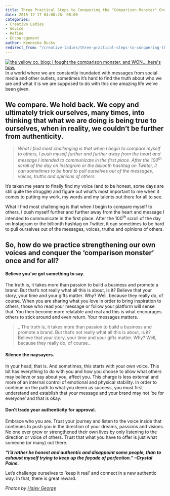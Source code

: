 ```yaml
---
title: Three Practical Steps to Conquering the "Comparison Monster" Once and For All
date: 2015-12-17 04:00:26 -08:00
categories:
- Creative Ladies
- Advice
- Refine
- Encouragement
author: Kennesha Bucks
redirect_from: "/creative-ladies/three-practical-steps-to-conquering-the-comparison-monster-once-and-for-all/"
---
```


[![the yellow co. blog: i fought the comparison monster, and WON....here's how.](https://yellow-blog-images.imgix.net/2015/12/5-800x533.jpg)](https://yellow-blog-images.imgix.net/2015/12/5-800x533.jpg)In a world where we are constantly inundated with messages from social media and other outlets, sometimes it’s hard to find the truth about who we are and what it is we are supposed to do with this one amazing life we’ve been given.

## We compare. We hold back. We copy and ultimately trick ourselves, many times, into thinking that what we are doing is being true to ourselves, when in reality, we couldn’t be further from authenticity.

> _What I find most challenging is that when I begin to compare myself to others, I push myself further and further away from the heart and message I intended to communicate in the first place. After the 100<sup>th</sup> scroll of the day on Instagram or the billionth hashtag on Twitter, it can sometimes to be hard to pull ourselves out of the messages, voices, truths and opinions of others._

It’s taken me years to finally find my voice (and to be honest, some days are still quite the struggle) and figure out what‘s most important to me when it comes to putting my work, my words and my talents out there for all to see.

What I find most challenging is that when I begin to compare myself to others, I push myself further and further away from the heart and message I intended to communicate in the first place. After the 100<sup>th</sup> scroll of the day on Instagram or the billionth hashtag on Twitter, it can sometimes to be hard to pull ourselves out of the messages, voices, truths and opinions of others.

## So, how do we practice strengthening our own voices and conquer the ‘comparison monster’ once and for all?

#### **Believe you’ve got something to say.**

The truth is, it takes more than passion to build a business and promote a brand. But that’s not really what all this is about, is it? Believe that your story, your time and your gifts matter. Why? Well, because they really do, of course. When you are sharing what you love in order to bring inspiration to others, those who read your message or follow your platform will sense that. You then become more relatable and real and this is what encourages others to stick around and even return. Your messages matters.

> _ The truth is, it takes more than passion to build a business and promote a brand. But that’s not really what all this is about, is it? Believe that your story, your time and your gifts matter. Why? Well, because they really do, of course._

#### **Silence the naysayers.**

In your head, that is. And sometimes, this starts with your own voice. This bit has everything to do with you and how you choose to allow what others may believe or say about you, affect you. This charge is less external and more of an internal control of emotional and physical stability. In order to continue on the path to what you deem as success, you must first understand and establish that your message and your brand may not ‘be for everyone’ and that is okay.

#### **Don’t trade your authenticity for approval.**

Embrace who you are. Trust your journey and listen to the voice inside that continues to push you in the direction of your dreams, passions and visions. No one ever grew or strengthened their own lives by only listening to the direction or voice of others. Trust that what you have to offer is just what someone (or many) out there.

_**“I’d rather be honest and authentic and disappoint some people, than to exhaust myself trying to keep up the façade of perfection.” –Crystal Paine.**_

Let’s challenge ourselves to ‘keep it real’ and connect in a new authentic way. In that, there is great reward.

_Photos by [Haley George](http://www.haleygeorgephotography.com/)_
